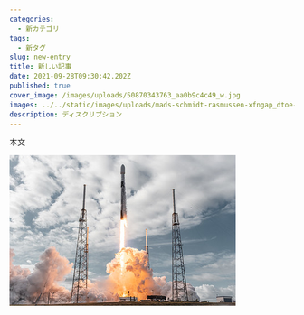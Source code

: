 ```yaml
---
categories:
  - 新カテゴリ
tags:
  - 新タグ
slug: new-entry
title: 新しい記事
date: 2021-09-28T09:30:42.202Z
published: true
cover_image: /images/uploads/50870343763_aa0b9c4c49_w.jpg
images: ../../static/images/uploads/mads-schmidt-rasmussen-xfngap_dtoe-unsplash.jpg
description: ディスクリプション
---
```

本文

![aaa](../../static/images/uploads/50870343763_aa0b9c4c49_w.jpg)